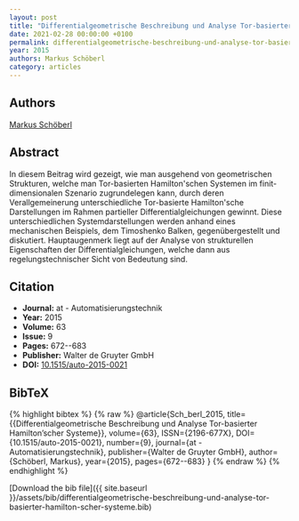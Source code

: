 ```yaml
---
layout: post
title: "Differentialgeometrische Beschreibung und Analyse Tor-basierter Hamilton'scher Systeme"
date: 2021-02-28 00:00:00 +0100
permalink: differentialgeometrische-beschreibung-und-analyse-tor-basierter-hamilton-scher-systeme
year: 2015
authors: Markus Schöberl
category: articles
---
```

 
## Authors
[Markus Schöberl](authors/markus-schoberl)
 
## Abstract
In diesem Beitrag wird gezeigt, wie man ausgehend von geometrischen Strukturen, welche man Tor-basierten Hamilton'schen Systemen im finit-dimensionalen Szenario zugrundelegen kann, durch deren Verallgemeinerung unterschiedliche Tor-basierte Hamilton'sche Darstellungen im Rahmen partieller Differentialgleichungen gewinnt. Diese unterschiedlichen Systemdarstellungen werden anhand eines mechanischen Beispiels, dem Timoshenko Balken, gegenübergestellt und diskutiert. Hauptaugenmerk liegt auf der Analyse von strukturellen Eigenschaften der Differentialgleichungen, welche dann aus regelungstechnischer Sicht von Bedeutung sind.
 
## Citation
- **Journal:** at - Automatisierungstechnik
- **Year:** 2015
- **Volume:** 63
- **Issue:** 9
- **Pages:** 672--683
- **Publisher:** Walter de Gruyter GmbH
- **DOI:** [10.1515/auto-2015-0021](https://doi.org/10.1515/auto-2015-0021)
 
## BibTeX
{% highlight bibtex %}
{% raw %}
@article{Sch_berl_2015,
  title={{Differentialgeometrische Beschreibung und Analyse Tor-basierter Hamilton’scher Systeme}},
  volume={63},
  ISSN={2196-677X},
  DOI={10.1515/auto-2015-0021},
  number={9},
  journal={at - Automatisierungstechnik},
  publisher={Walter de Gruyter GmbH},
  author={Schöberl, Markus},
  year={2015},
  pages={672--683}
}
{% endraw %}
{% endhighlight %}
 
[Download the bib file]({{ site.baseurl }}/assets/bib/differentialgeometrische-beschreibung-und-analyse-tor-basierter-hamilton-scher-systeme.bib)
 

